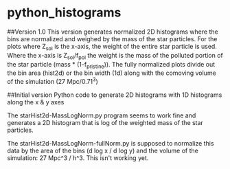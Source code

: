 # python_histograms
##Version 1.0
This version generates normalized 2D histograms where the bins are
normalized and weighed by the mass of the star particles. For the
plots where Z<sub>sol</sub> is the x-axis, the weight of the entire star
particle is used. Where the x-axis is Z<sub>sol</sub>/f<sub>pol</sub>
the weight is the mass of the polluted portion of the star particle
(mass * (1-f<sub>pristine</sub>)).
The fully normalized plots divide out the bin area (hist2d) or the bin
width (1d) along with the comoving volume of the simulation (27
Mpc/0.71<sup>3</sup>)

##Initial version 
Python code to generate 2D histograms with 1D histograms along the x &amp; y axes

The starHist2d-MassLogNorm.py program seems to work fine and generates a 2D histogram that 
is log of the weighted mass of the star particles. 

The starHist2d-MassLogNorm-fullNorm.py is supposed to normalize this data by the area of the bins
(d log x / d log y) and the volume of the simulation: 27 Mpc^3 / h^3. This isn't working yet.
